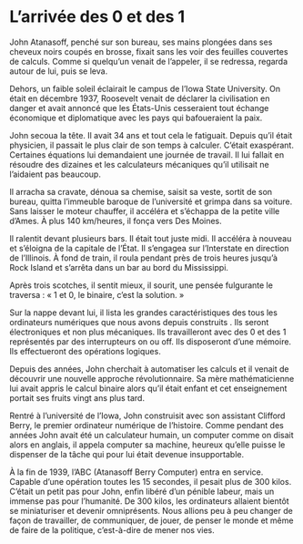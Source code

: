 # L’arrivée des 0 et des 1

John Atanasoff, penché sur son bureau, ses mains plongées dans ses cheveux noirs coupés en brosse, fixait sans les voir des feuilles couvertes de calculs. Comme si quelqu’un venait de l’appeler, il se redressa, regarda autour de lui, puis se leva.<span id="more-17390"></span>

Dehors, un faible soleil éclairait le campus de l’Iowa State University. On était en décembre 1937, Roosevelt venait de déclarer la civilisation en danger et avait annoncé que les États-Unis cesseraient tout échange économique et diplomatique avec les pays qui bafoueraient la paix.

John secoua la tête. Il avait 34 ans et tout cela le fatiguait. Depuis qu’il était physicien, il passait le plus clair de son temps à calculer. C’était exaspérant. Certaines équations lui demandaient une journée de travail. Il lui fallait en résoudre des dizaines et les calculateurs mécaniques qu’il utilisait ne l’aidaient pas beaucoup.

Il arracha sa cravate, dénoua sa chemise, saisit sa veste, sortit de son bureau, quitta l’immeuble baroque de l’université et grimpa dans sa voiture. Sans laisser le moteur chauffer, il accéléra et s’échappa de la petite ville d’Ames. À plus 140 km/heures, il fonça vers Des Moines.

Il ralentit devant plusieurs bars. Il était tout juste midi. Il accéléra à nouveau et s’éloigna de la capitale de l’État. Il s’engagea sur l’Interstate en direction de l’Illinois. À fond de train, il roula pendant près de trois heures jusqu’à Rock Island et s’arrêta dans un bar au bord du Mississippi.

Après trois scotches, il sentit mieux, il sourit, une pensée fulgurante le traversa : « 1 et 0, le binaire, c’est la solution. »

Sur la nappe devant lui, il lista les grandes caractéristiques des tous les ordinateurs numériques que nous avons depuis construits . Ils seront électroniques et non plus mécaniques. Ils travailleront avec des 0 et des 1 représentés par des interrupteurs on ou off. Ils disposeront d’une mémoire. Ils effectueront des opérations logiques.

Depuis des années, John cherchait à automatiser les calculs et il venait de découvrir une nouvelle approche révolutionnaire. Sa mère mathématicienne lui avait appris le calcul binaire alors qu’il était enfant et cet enseignement portait ses fruits vingt ans plus tard.

Rentré à l’université de l’Iowa, John construisit avec son assistant Clifford Berry, le premier ordinateur numérique de l’histoire. Comme pendant des années John avait été un calculateur humain, un computer comme on disait alors en anglais, il appela computer sa machine, heureux qu’elle puisse le dispenser de la tâche qui pour lui était devenue insupportable.

À la fin de 1939, l’ABC (Atanasoff Berry Computer) entra en service. Capable d’une opération toutes les 15 secondes, il pesait plus de 300 kilos. C’était un petit pas pour John, enfin libéré d’un pénible labeur, mais un immense pas pour l’humanité. De 300 kilos, les ordinateurs allaient bientôt se miniaturiser et devenir omniprésents. Nous allions peu à peu changer de façon de travailler, de communiquer, de jouer, de penser le monde et même de faire de la politique, c’est-à-dire de mener nos vies.